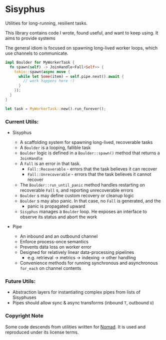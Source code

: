 # Sisyphus

Utilities for long-running, resilient tasks.

This library contains code I wrote, found useful, and want to keep using. It aims to provide systems

The general idiom is focused on spawning long-lived worker loops, which use channels to communicate.

```rust
impl Boulder for MyWorkerTask {
  fn spawn(self) -> JoinHandle<Fall<Self>> {
    tokio::spawn(async move {
      while let Some(item) = self.pipe.next().await {
        // work happens here :)
      }
    });
  }
}

let task = MyWorkerTask::new().run_forever();
```

### Current Utils:

- Sisyphus

  - A scaffolding system for spawning long-lived, recoverable tasks
  - A `Boulder` is a looping, fallible task
  - `Boulder` logic is defined in a `Boulder::spawn()` method that returns a
    `JoinHandle`
  - A `Fall` is an error in that task.
    - `Fall::Recoverable` - errors that the task believes it can recover
    - `Fall::Unrecoverable` - errors that the task believes it cannot recover
  - The `Boulder::run_until_panic` method handles restarting on recoverable
    `Fall` s, and reporting unrecoverable errors
  - `Boulder` s may define custom recovery or cleanup logic
  - `Boulder` s may also panic. In that case, no `Fall` is generated, and the
    - panic is propagated upward
  - `Sisyphus` manages a `Boulder` loop. He exposes an interface to observe its
    status and abort the work

- Pipe
  - An inbound and an outbound channel
  - Enforce process-once semantics
  - Prevents data loss on worker error
  - Designed for relatively linear data-processing pipelines
    - e.g. retrieval -> metrics -> indexing -> other handling
  - Convenience methods for running synchronous and asynchronous `for_each` on channel contents

### Future Utils:

- Abstraction layers for instantiating complex pipes from lists of Sisyphuses
- Pipes should allow sync & async transforms (inbound `T`, outbound `U`)

### Copyright Note

Some code descends from utilities written for [Nomad](https://github.com/nomad-xyz/rust/tree/prestwich/monitor/agent-utils). It is used and reproduced under its license terms.
